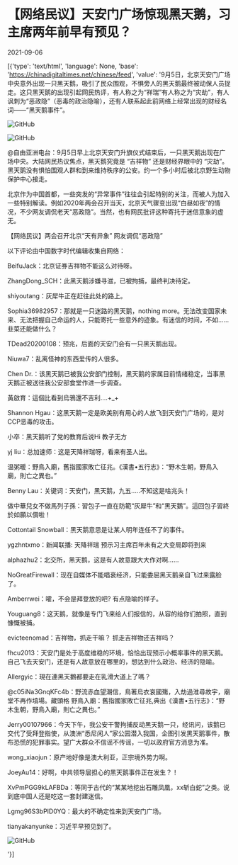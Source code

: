 # 【网络民议】天安门广场惊现黑天鹅，习主席两年前早有预见？

2021-09-06

[{'type': 'text/html', 'language': None, 'base': 'https://chinadigitaltimes.net/chinese/feed', 'value': '9月5日，北京天安门广场中央意外出现一只黑天鹅，吸引了民众围观，不惧旁人的黑天鹅最终被动保人员捉走。这只黑天鹅的出现引起网民热评，有人称之为“祥瑞”有人称之为“灾劫”，有人讽刺为“恶政隐”（恶毒的政治隐喻），还有人联系起此前网络上经常出现的财经名词——“黑天鹅事件”。

![GitHub](https://chinadigitaltimes.net/chinese/files/2021/09/image-1630919199529.png)

![GitHub](https://chinadigitaltimes.net/chinese/files/2021/09/image-1630919227721.png)



@自由亚洲电台：9月5日早上北京天安门升旗仪式结束后，一只黑天鹅出现在广场中央。大陆网民热议焦点，黑天鹅究竟是 “吉祥物” 还是财经界眼中的 “灾劫”。黑天鹅没有惧怕围观人群和到来维持秩序的公安。约一个多小时后被北京野生动物保护中心接走。





北京作为中国首都，一些突发的“异常事件”往往会引起特别的关注，而被人为加入一些特别解读。例如2020年两会召开当天，北京天气骤变出现“白昼如夜”的情况，不少网友调侃老天“恶政隐”。当然，也有网民批评这种寄托于迷信意象的虚无。



【网络民议】两会召开北京“天有异象” 网友调侃“恶政隐”



以下评论由中国数字时代编辑收集自网络：



BeifuJack：北京证券吉祥物不能这么对待呀。

ZhangDong_SCH：此黑天鹅涉嫌寻滋，已被拘捕，最终判决待定。

shiyoutang：灰犀牛正在赶往此处的路上。

Sophia36982957：那就是一只迷路的黑天鹅，nothing more。无法改变国家未来、无法把握自己命运的人，只能寄托一些意外的迹象。有迷信的时间，不如……韭菜还能做什么？

TDead20200108：预兆，后面的天安门会有一只黑天鹅出现。

Niuwa7：乱离怪神的东西爱传的人很多。

Chen Dr.：该黑天鹅已被我公安部门控制，黑天鹅的家属目前情绪稳定，当事黑天鹅正被送往我公安部食堂作进一步调查。

黃啟育：這個比看到烏鴉還不吉利&#8230;.+_+

Shannon Hgau：这黑天鹅一定是欧美别有用心的人放飞到天安门广场的，是对CCP恶毒的攻击。

小卒：黑天鹅听了党的教育后说Hi 教子无方

yj liu：总加速师：这是天降祥瑞呀，看来有圣人出。

温粥暖：野鳥入廟，舊指國家敗亡征兆。《漢書•五行志》：“野木生朝，野鳥入廟，則亡之異也。”

Benny Lau：关键词：天安门，黑天鹅，九五&#8230;..不知这是啥兆头！

做中華兒女不做馬列子孫：習包子一直在防範“灰犀牛”和“黑天鵝”。這回包子習終於如願以償啦！

Cottontail Snowball：黑天鹅意思是让某人明年连任不了的事件。

ygzhntxmo：新闻联播: 天降祥瑞 预示习主席百年未有之大变局即将到来

alphazhu2：北交所，黑天鹅，这是有人故意跟大大作对啊&#8230;&#8230;

NoGreatFirewall：现在自媒体不能唱衰经济，只能委屈黑天鹅亲自飞过来露脸了。

Amberrwei：嚯，不会是拜登放的吧? 有点隐喻的样子。

Youguang8：这天鹅，就像是专门飞来给人们报信的，从容的给你们拍照，直到慷慨被捕。

evicteenomad：吉祥物，抓走干嘛？ 抓走吉祥物还吉祥吗？

fhcu2013：天安门是处于高度维稳的环境，恰恰出现预示小概率事件的黑天鹅。自己飞去天安门，还是有人故意放在哪里的，想达到什么政治、经济的隐喻。

Allergyic：現在連黑天鵝都要走在乳滑大道上了嗎？

@c05iNa3GnqKFc4b：野流赤血望潮信，鳥著烏衣哀國殤，入劫過淮尋故宇，廟堂不再作墳場。藏頭格   野鳥入廟：舊指國家敗亡征兆,典出《漢書•五行志》：“野木生朝，野鳥入廟，則亡之異也。”

Jerry00107966：今天下午，我公安干警拘捕反动黑天鹅一只，经讯问，该鹅已交代了受拜登指使，从澳洲“悉尼闲人”家公园潜入我国，企图引发黑天鹅事件，散布恐慌的犯罪事实。望广大群众不信谣不传谣，一切以政府官方消息为准。

wong_xiaojun：原产地好像是澳大利亚，正宗境外势力啊。

JoeyAu14：好啊，中共领导层担心的黑天鹅事件正在发生？！

XvPmPGG9kLAFBDa：等同于古代的“某某地挖出石雕凤凰，xx斩白蛇”之类。说到底中国人还是吃这一套封建迷信。

Lgmg96S3bPID0YQ：最大的不确定性来到天安门广场。





tianyakanyunke：习近平早预见到了。

![GitHub](https://chinadigitaltimes.net/chinese/files/2021/09/image-1630923423407.png)

'}]